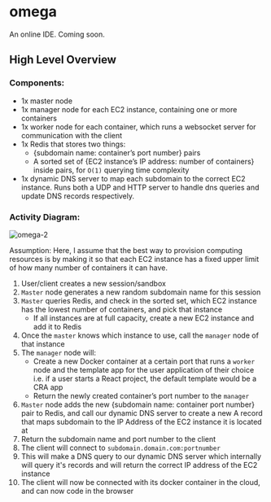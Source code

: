 # omega
An online IDE. Coming soon.

## High Level Overview

### Components:
- 1x master node
- 1x manager node for each EC2 instance, containing one or more containers
- 1x worker node for each container, which runs a websocket server for communication with the client
- 1x Redis that stores two things:
   - {subdomain name: container’s port number} pairs
   - A sorted set of {EC2 instance’s IP address: number of containers} inside pairs, for `O(1)` querying time complexity
- 1x dynamic DNS server to map each subdomain to the correct EC2 instance. Runs both a UDP and HTTP server to handle dns queries and update DNS records respectively.

### Activity Diagram:

![omega-2](https://user-images.githubusercontent.com/69668484/159426180-d1f64435-50bf-473b-b6ae-d5485da76465.png)

Assumption: Here, I assume that the best way to provision computing resources is by making it so that each EC2 instance has a fixed upper limit of how many number of containers it can have.

1. User/client creates a new session/sandbox
2. `Master` node generates a new random subdomain name for this session
3. `Master` queries Redis, and check in the sorted set, which EC2 instance has the lowest number of containers, and pick that instance
   - If all instances are at full capacity, create a new EC2 instance and add it to Redis
4. Once the `master` knows which instance to use, call the `manager` node of that instance
5. The `manager` node will:
   - Create a new Docker container at a certain port that runs a `worker` node and the template app for the user application of their choice i.e. if a user starts a React project, the default template would be a CRA app
   - Return the newly created container’s port number to the `manager`
6. `Master` node adds the new {subdomain name: container port number} pair to Redis, and call our dynamic DNS server to create a new A record that maps subdomain to the IP Address of the EC2 instance it is located at
7. Return the subdomain name and port number to the client
8. The client will connect to `subdomain.domain.com:portnumber`
9. This will make a DNS query to our dynamic DNS server which internally will query it's records and will return the correct IP address of the EC2 instance
10. The client will now be connected with its docker container in the cloud, and can now code in the browser
